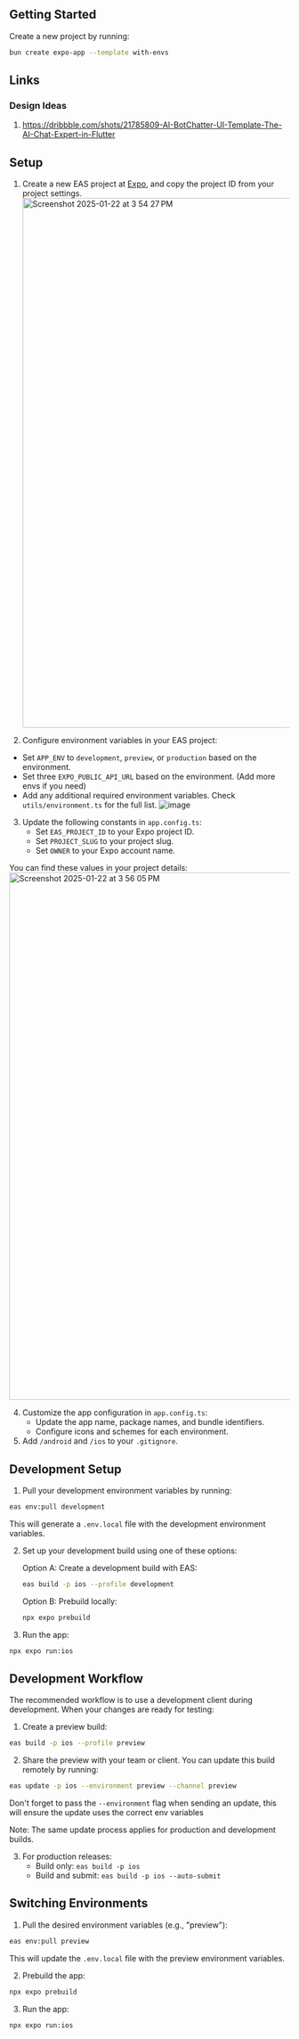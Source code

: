 ## Getting Started

Create a new project by running:

```bash
bun create expo-app --template with-envs
```

## Links

### Design Ideas

1. https://dribbble.com/shots/21785809-AI-BotChatter-UI-Template-The-AI-Chat-Expert-in-Flutter

## Setup

1. Create a new EAS project at [Expo](https://expo.dev), and copy the project ID from your project settings.
   <img width="951" alt="Screenshot 2025-01-22 at 3 54 27 PM" src="https://github.com/user-attachments/assets/35fb62be-dee0-4ee8-acb1-0fd85ef82ceb" />

2. Configure environment variables in your EAS project:

- Set `APP_ENV` to `development`, `preview`, or `production` based on the environment.
- Set three `EXPO_PUBLIC_API_URL` based on the environment. (Add more envs if you need)
- Add any additional required environment variables. Check `utils/environment.ts` for the full list.
  ![image](https://github.com/user-attachments/assets/13edbebc-c2a3-49d4-aa90-c5d4d5d105ae)

3. Update the following constants in `app.config.ts`:
   - Set `EAS_PROJECT_ID` to your Expo project ID.
   - Set `PROJECT_SLUG` to your project slug.
   - Set `OWNER` to your Expo account name.

You can find these values in your project details:
<img width="947" alt="Screenshot 2025-01-22 at 3 56 05 PM" src="https://github.com/user-attachments/assets/e8e17cef-8cbb-4d25-b09a-d861d08b6b2c" />

4. Customize the app configuration in `app.config.ts`:
   - Update the app name, package names, and bundle identifiers.
   - Configure icons and schemes for each environment.
5. Add `/android` and `/ios` to your `.gitignore`.

## Development Setup

1. Pull your development environment variables by running:

```bash
eas env:pull development
```

This will generate a `.env.local` file with the development environment variables.

2. Set up your development build using one of these options:

   Option A: Create a development build with EAS:

   ```bash
   eas build -p ios --profile development
   ```

   Option B: Prebuild locally:

   ```bash
   npx expo prebuild
   ```

3. Run the app:

```bash
npx expo run:ios
```

## Development Workflow

The recommended workflow is to use a development client during development. When your changes are ready for testing:

1. Create a preview build:

```bash
eas build -p ios --profile preview
```

2. Share the preview with your team or client. You can update this build remotely by running:

```bash
eas update -p ios --environment preview --channel preview
```

Don't forget to pass the `--environment` flag when sending an update, this will ensure the update uses the correct env variables

Note: The same update process applies for production and development builds.

3. For production releases:
   - Build only: `eas build -p ios`
   - Build and submit: `eas build -p ios --auto-submit`

## Switching Environments

1. Pull the desired environment variables (e.g., "preview"):

```bash
eas env:pull preview
```

This will update the `.env.local` file with the preview environment variables.

2. Prebuild the app:

```bash
npx expo prebuild
```

3. Run the app:

```bash
npx expo run:ios
```
